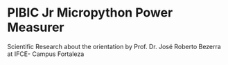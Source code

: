 # PIBIC Jr Micropython Power Measurer
Scientific Research about the orientation by Prof. Dr. José Roberto Bezerra at IFCE- Campus Fortaleza

